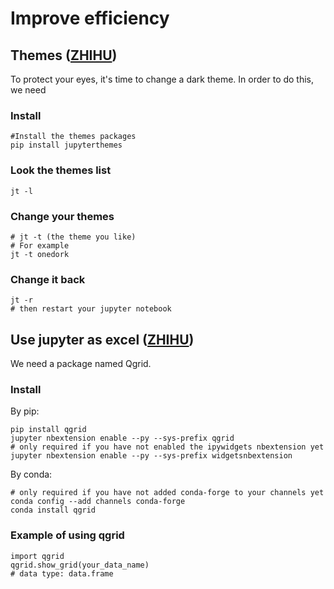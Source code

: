 # Improve efficiency
## Themes ([ZHIHU][1])
To protect your eyes, it's time to change a dark theme. In order to do this, we need
### Install
```{bash}  
#Install the themes packages 
pip install jupyterthemes
```
### Look the themes list
```
jt -l
```
### Change your themes
```
# jt -t (the theme you like)
# For example
jt -t onedork
```
### Change it back
```
jt -r
# then restart your jupyter notebook
```

## Use jupyter as excel ([ZHIHU][2])
We need a package named Qgrid.
### Install
By pip:
```
pip install qgrid
jupyter nbextension enable --py --sys-prefix qgrid
# only required if you have not enabled the ipywidgets nbextension yet
jupyter nbextension enable --py --sys-prefix widgetsnbextension
```
By conda:
```
# only required if you have not added conda-forge to your channels yet
conda config --add channels conda-forge
conda install qgrid
```
### Example of using qgrid
```{python}
import qgrid
qgrid.show_grid(your_data_name)
# data type: data.frame
```


[1]: https://zhuanlan.zhihu.com/p/46242116
[2]: https://www.zhihu.com/question/59392251/answer/560977151
